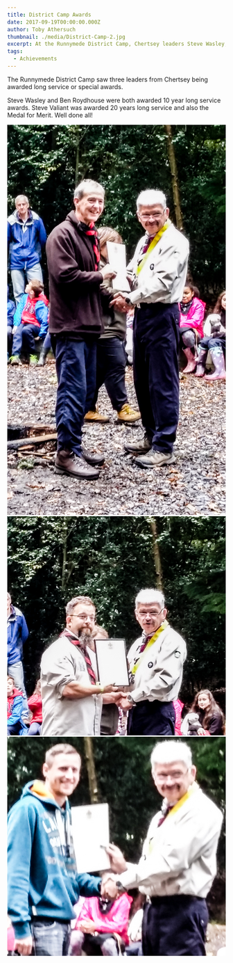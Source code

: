 ```yaml
---
title: District Camp Awards
date: 2017-09-19T00:00:00.000Z
author: Toby Athersuch
thumbnail: ./media/District-Camp-2.jpg
excerpt: At the Runnymede District Camp, Chertsey leaders Steve Wasley, Ben Roydhouse, and Steve Valiant received long service or special awards. Congratulations!
tags:
  - Achievements
---
```


The Runnymede District Camp saw three leaders from Chertsey being awarded long service or special awards.

Steve Wasley and Ben Roydhouse were both awarded 10 year long service awards. Steve Valiant was awarded 20 years long service and also the Medal for Merit. Well done all!

![District Camp Awards](./media/District-Camp-2.jpg)
![District Camp Awards](./media/District-Camp-3.jpg)
![District Camp Awards](./media/District-Camp.jpg)
